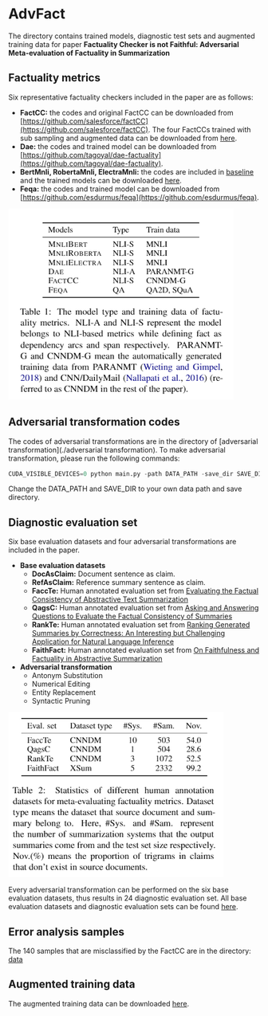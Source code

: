 # AdvFact
The directory contains trained models, diagnostic test sets and augmented training data for paper **Factuality Checker is not Faithful: Adversarial Meta-evaluation of Factuality in Summarization**

## Factuality metrics
Six representative factuality checkers included in the paper are as follows: 
* **FactCC:** the codes and original FactCC can be downloaded from [https://github.com/salesforce/factCC](https://github.com/salesforce/factCC). The four FactCCs trained with sub sampling and augmented data can be downloaded from [here](https://drive.google.com/drive/u/1/folders/1wg9jHrO90_t85ymRFBi7l6o4U7_fij_s).
* **Dae:** the codes and trained model can be downloaded from [https://github.com/tagoyal/dae-factuality](https://github.com/tagoyal/dae-factuality).
* **BertMnli, RobertaMnli, ElectraMnli:** the codes are included in [baseline](./baseline) and the trained models can be downloaded [here](https://drive.google.com/drive/u/1/folders/1wg9jHrO90_t85ymRFBi7l6o4U7_fij_s).
* **Feqa:** the codes and trained model can be downloaded from [https://github.com/esdurmus/feqa](https://github.com/esdurmus/feqa).

![this](./figs/factuality_checkers.png)

## Adversarial transformation codes
The codes of adversarial transformations are in the directory of [adversarial transformation](./adversarial transformation). To make adversarial transformation, please run the following commands:
```python
CUDA_VISIBLE_DEVICES=0 python main.py -path DATA_PATH -save_dir SAVE_DIR -trans_type all
```
Change the DATA_PATH and SAVE_DIR to your own data path and save directory.

## Diagnostic evaluation set
Six base evaluation datasets and four adversarial transformations are included in the paper.
* **Base evaluation datasets**
    - **DocAsClaim:** Document sentence as claim.
    - **RefAsClaim:** Reference summary sentence as claim.
    - **FaccTe:** Human annotated evaluation set from [Evaluating the Factual Consistency of Abstractive Text Summarization](https://www.aclweb.org/anthology/2020.emnlp-main.750.pdf)
    - **QagsC:** Human annotated evaluation set from [Asking and Answering Questions to Evaluate the Factual Consistency of Summaries](https://www.aclweb.org/anthology/2020.acl-main.450.pdf)
    - **RankTe:** Human annotated evaluation set from [Ranking Generated Summaries by Correctness: An Interesting but Challenging Application for Natural Language Inference](https://www.aclweb.org/anthology/P19-1213.pdf)
    - **FaithFact:** Human annotated evaluation set from [On Faithfulness and Factuality in Abstractive Summarization](https://www.aclweb.org/anthology/2020.acl-main.173.pdf)
* **Adversarial transformation**
    - Antonym Substitution
    - Numerical Editing
    - Entity Replacement
    - Syntactic Pruning

![this](./figs/human_annotated_eval_set.png)

Every adversarial transformation can be performed on the six base evaluation datasets, thus results in 24 diagnostic evaluation set. All base evaluation datasets and diagnostic evaluation sets can be found [here](https://drive.google.com/drive/u/1/folders/1inYZnSkxj1JfgHHpR2OjfNXpT-SFc24p).

## Error analysis samples
The 140 samples that are misclassified by the FactCC are in the directory: [data](./data)

## Augmented training data
The augmented training data can be downloaded [here](https://drive.google.com/drive/u/1/folders/1lrqfrubEhRECjHM9SooeGABJ4-FW5bAR).


